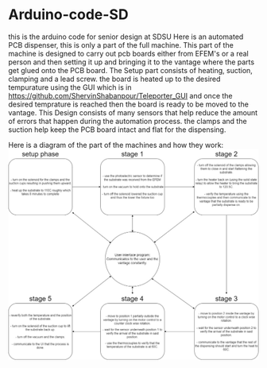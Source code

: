 # Arduino-code-SD
this is the arduino code for senior design at SDSU
Here is an automated PCB dispenser, this is only a part of the full machine. This part of the machine is designed to carry out pcb boards either from EFEM's or a real
person and then setting it up and bringing it to the vantage where the parts get glued onto the PCB board. The Setup part consists of heating, suction, clamping and
a lead screw. the board is heated up to the desired tempurature using the GUI which is in https://github.com/ShervinShabanpour/Teleporter_GUI and once the desired
temprature is reached then the board is ready to be moved to the vantage. This Design consists of many sensors that help reduce the amount of errors that happen during 
the automation process. the clamps and the suction help keep the PCB board intact and flat for the dispensing.

Here is a diagram of the part of the machines and how they work: ![alt text](https://raw.githubusercontent.com/May-Aldhaiea/Arduino-code-SD/main/five%20stage%20process.jpg)
